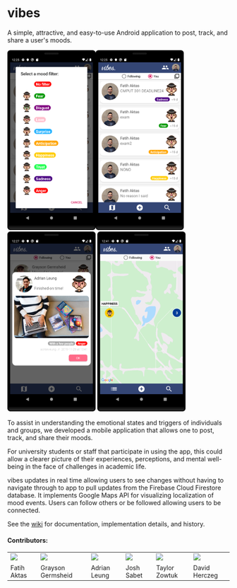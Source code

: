 # vibes
A simple, attractive, and easy-to-use Android application to post, track, and share a user's moods.

<p float="left">
 <img width="200" src="https://github.com/adriancleung/vibes/blob/master/doc/design/wiki/imgs/Screenshot_6.png?raw=true" />
<img width="200" style="float:left" src="https://github.com/adriancleung/vibes/blob/master/doc/design/wiki/imgs/device-2019-12-01-002610.png?raw=true" />
<img width="200" src="https://github.com/adriancleung/vibes/blob/master/doc/design/wiki/imgs/device-2019-12-01-002743.png?raw=true" />
  <img width="200" src="https://github.com/adriancleung/vibes/blob/master/doc/design/wiki/imgs/device-2019-12-01-004108.png?raw=true" />
</p>

To assist in understanding the emotional states and triggers of individuals and groups, we developed a mobile application that allows one to post, track, and share their moods.

For university students or staff that participate in using the app, this could allow a clearer picture of their experiences, perceptions, and mental well-being in the face of challenges in academic life.

vibes updates in real time allowing users to see changes without having to navigate through to app to pull updates from the Firebase Cloud Firestore database. It implements Google Maps API for visualizing localization of mood events. Users can follow others or be followed allowing users to be connected.

See the [wiki](https://github.com/adriancleung/vibes/wiki) for documentation, implementation details, and history.

#### Contributors:
<table>
   <tr>
    <td><a href="https://github.com/aktasfatih"/><img src="https://avatars0.githubusercontent.com/u/12985956?s=400&v=4" width="200"></td>
    <td><a href="https://github.com/graysongermsheid"/><img src="https://avatars2.githubusercontent.com/u/10505172?s=460&v=4" width="200"></td>
    <td><a href="https://github.com/adriancleung"/><img src="https://avatars3.githubusercontent.com/u/10913917?s=460&v=4" width="200"></td>
    <td><a href="https://github.com/JoshSabet"/><img src="https://avatars2.githubusercontent.com/u/35352927?s=180&v=4" width="200"></td>
    <td><a href="https://github.com/TaylorZowtuk"/><img src="https://avatars3.githubusercontent.com/u/43101199?s=460&v=4" width="200"></td>
    <td><a href="https://github.com/davidherczeg"/><img src="https://avatars3.githubusercontent.com/u/17938001?s=180&v=4" width="200"></td>
   </tr>
   <tr>
<td>Fatih Aktas</td>
<td>Grayson Germsheid</td>
<td>Adrian Leung</td>
<td>Josh Sabet</td>
<td>Taylor Zowtuk</td>
<td>David Herczeg</td>
    </tr>
<tr>
</table>
